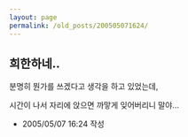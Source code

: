 ```yaml
---
layout: page
permalink: /old_posts/200505071624/
---
```


## 희한하네..

분명히 뭔가를 쓰겠다고 생각을 하고 있었는데,

시간이 나서 자리에 앉으면 까맣게 잊어버리니 말야...






- 2005/05/07 16:24 작성